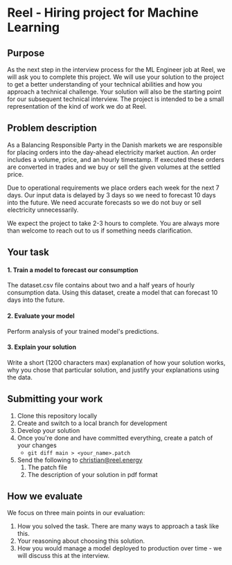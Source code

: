 # Reel - Hiring project for Machine Learning

## Purpose

As the next step in the interview process for the ML Engineer job at Reel, we will ask you to complete this project. We will use your solution to the project to get a better understanding of your technical abilities and how you approach a technical challenge. Your solution will also be the starting point for our subsequent technical interview. The project is intended to be a small representation of the kind of work we do at Reel.

## Problem description

As a Balancing Responsible Party in the Danish markets we are responsible for placing orders into the day-ahead electricity market auction.  An order includes a volume, price, and an hourly timestamp.  If executed these orders are converted in trades and we buy or sell the given volumes at the settled price.

Due to operational requirements we place orders each week for the next 7 days.  Our input data is delayed by 3 days so we need to forecast 10 days into the future.  We need accurate forecasts so we do not buy or sell electricity unnecessarily.

We expect the project to take 2-3 hours to complete. You are always more than welcome to reach out to us if something needs clarification.

## Your task

#### 1. Train a model to forecast our consumption

The dataset.csv file contains about two and a half years of hourly consumption data.  Using this dataset, create a model that can forecast 10 days into the future.

#### 2. Evaluate your model

Perform analysis of your trained model's predictions.

#### 3. Explain your solution

Write a short (1200 characters max) explanation of how your solution works, why you chose that particular solution, and justify your explanations using the data.

## Submitting your work

1. Clone this repository locally
2. Create and switch to a local branch for development
3. Develop your solution
4. Once you're done and have committed everything, create a patch of your changes
   - `git diff main > <your_name>.patch`
5. Send the following to christian@reel.energy
   1. The patch file
   2. The description of your solution in pdf format

## How we evaluate

We focus on three main points in our evaluation:

1. How you solved the task. There are many ways to approach a task like this.
2. Your reasoning about choosing this solution.
3. How you would manage a model deployed to production over time - we will discuss this at the interview.
